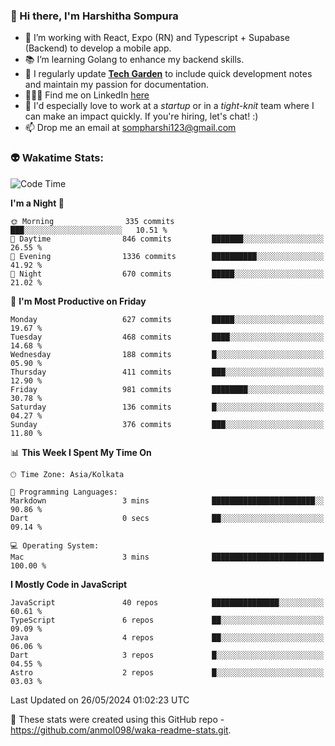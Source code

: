 ### 👋 Hi there, I'm Harshitha Sompura

- 🔧 I’m working with React, Expo (RN) and Typescript + Supabase (Backend) to develop a mobile app.
- 📚 I’m learning Golang to enhance my backend skills.
- 🌾 I regularly update **<u>[Tech Garden](https://tech-garden-hs.vercel.app/)</u>** to include quick development notes and maintain my passion for documentation.
- 👩🏻‍💻 Find me on LinkedIn <u>[here](https://www.linkedin.com/in/harshithasompura/)</u>
- 🐣 I'd especially love to work at a _startup_ or in a _tight-knit_ team where I can make an impact quickly. If you're hiring, let's chat! :)
- 📫 Drop me an email at [sompharshi123@gmail.com](mailto:sompharshi123@gmail.com)

### 👽 Wakatime Stats:
<!--START_SECTION:waka-->
![Code Time](http://img.shields.io/badge/Code%20Time-78%20hrs%2023%20mins-blue)

**I'm a Night 🦉** 

```text
🌞 Morning                335 commits         ███░░░░░░░░░░░░░░░░░░░░░░   10.51 % 
🌆 Daytime                846 commits         ███████░░░░░░░░░░░░░░░░░░   26.55 % 
🌃 Evening                1336 commits        ██████████░░░░░░░░░░░░░░░   41.92 % 
🌙 Night                  670 commits         █████░░░░░░░░░░░░░░░░░░░░   21.02 % 
```
📅 **I'm Most Productive on Friday** 

```text
Monday                   627 commits         █████░░░░░░░░░░░░░░░░░░░░   19.67 % 
Tuesday                  468 commits         ████░░░░░░░░░░░░░░░░░░░░░   14.68 % 
Wednesday                188 commits         █░░░░░░░░░░░░░░░░░░░░░░░░   05.90 % 
Thursday                 411 commits         ███░░░░░░░░░░░░░░░░░░░░░░   12.90 % 
Friday                   981 commits         ████████░░░░░░░░░░░░░░░░░   30.78 % 
Saturday                 136 commits         █░░░░░░░░░░░░░░░░░░░░░░░░   04.27 % 
Sunday                   376 commits         ███░░░░░░░░░░░░░░░░░░░░░░   11.80 % 
```


📊 **This Week I Spent My Time On** 

```text
🕑︎ Time Zone: Asia/Kolkata

💬 Programming Languages: 
Markdown                 3 mins              ███████████████████████░░   90.86 % 
Dart                     0 secs              ██░░░░░░░░░░░░░░░░░░░░░░░   09.14 % 

💻 Operating System: 
Mac                      3 mins              █████████████████████████   100.00 % 
```

**I Mostly Code in JavaScript** 

```text
JavaScript               40 repos            ███████████████░░░░░░░░░░   60.61 % 
TypeScript               6 repos             ██░░░░░░░░░░░░░░░░░░░░░░░   09.09 % 
Java                     4 repos             ██░░░░░░░░░░░░░░░░░░░░░░░   06.06 % 
Dart                     3 repos             █░░░░░░░░░░░░░░░░░░░░░░░░   04.55 % 
Astro                    2 repos             █░░░░░░░░░░░░░░░░░░░░░░░░   03.03 % 
```




 Last Updated on 26/05/2024 01:02:23 UTC
<!--END_SECTION:waka-->

👀 These stats were created using this GitHub repo - https://github.com/anmol098/waka-readme-stats.git. 
